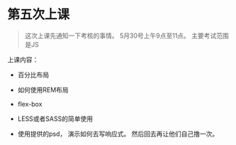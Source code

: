 第五次上课
==========


> 这次上课先通知一下考核的事情。
> 5月30号上午9点至11点。
> 主要考试范围是JS


上课内容：

+ 百分比布局
+ 如何使用REM布局 
+ flex-box
+ LESS或者SASS的简单使用

+ 使用提供的psd， 演示如何去写响应式。 然后回去再让他们自己撸一次。


